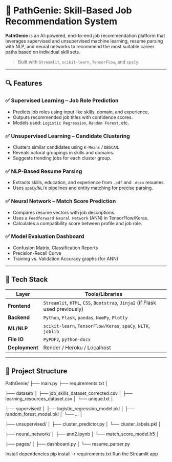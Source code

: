 # 🚀 PathGenie: Skill-Based Job Recommendation System

**PathGenie** is an AI-powered, end-to-end job recommendation platform that leverages supervised and unsupervised machine learning, resume parsing with NLP, and neural networks to recommend the most suitable career paths based on individual skill sets.

> Built with `Streamlit`, `scikit-learn`, `TensorFlow`, and `spaCy`.

---

## 🔍 Features

### ✅ Supervised Learning – Job Role Prediction
- Predicts job roles using input like skills, domain, and experience.
- Outputs recommended job titles with confidence scores.
- Models used: `Logistic Regression`, `Random Forest`, etc.

### ✅ Unsupervised Learning – Candidate Clustering
- Clusters similar candidates using `K-Means` / `DBSCAN`.
- Reveals natural groupings in skills and domains.
- Suggests trending jobs for each cluster group.

### ✅ NLP-Based Resume Parsing
- Extracts skills, education, and experience from `.pdf` and `.docx` resumes.
- Uses `spaCy`/`NLTK` pipelines and entity matching for precise parsing.

### ✅ Neural Network – Match Score Prediction
- Compares resume vectors with job descriptions.
- Uses a `Feedforward Neural Network` (ANN) in TensorFlow/Keras.
- Calculates a compatibility score between profile and job role.

### ✅ Model Evaluation Dashboard
- Confusion Matrix, Classification Reports
- Precision-Recall Curve
- Training vs. Validation Accuracy graphs (for ANN)

---

## 🧱 Tech Stack

| Layer        | Tools/Libraries                                                                 |
|--------------|----------------------------------------------------------------------------------|
| **Frontend** | `Streamlit`, `HTML`, `CSS`, `Bootstrap`, `Jinja2` (if Flask used previously)    |
| **Backend**  | `Python`, `Flask`, `pandas`, `NumPy`, `Plotly`                                  |
| **ML/NLP**   | `scikit-learn`, `TensorFlow/Keras`, `spaCy`, `NLTK`, `joblib`                   |
| **File IO**  | `PyPDF2`, `python-docx`                                                         |
| **Deployment** | Render / Heroku / Localhost                                                   |

---

## 📁 Project Structure

PathGenie/
├── main.py
├── requirements.txt
│


├── dataset/
│ ├── job_skills_dataset_corrected.csv
│ ├── learning_resources_dataset.csv
│ └── unique.txt
│


├── supervised/
│ ├── logistic_regression_model.pkl
│ ├── random_forest_model.pkl
│ └── ...
│


├── unsupervised/
│ ├── cluster_predictor.py
│ └── cluster_labels.pkl
│


├── neural_network/
│ ├── ann2.ipynb
│ └── match_score_model.h5
│


├── pages/
│ ├── dashboard.py
│ └── resume_parser.py

Install dependencies
pip install -r requirements.txt
Run the Streamlit app

